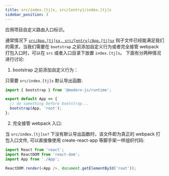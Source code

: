 ```yaml
---
title: src/index.[tj]s, src/[entry]/index.[tj]s
sidebar_position: 3
---
```


应用项目自定义路由入口标识。

通常情况下 [`src/App.[tj]sx, src/[entry]/App.[tj]sx`](/docs/apis/hooks/mwa/src/app) 钩子文件已经能满足我们的需求，当我们需要在 `bootstrap` 之前添加自定义行为或者完全接管 webpack 打包入口时，可以在 `src` 或者入口目录下放置 `index.[tj]s`。 下面有分两种情况进行讨论:

1. bootstrap 之前添加自定义行为：

只需要 `src/index.[tj]s` 默认导出函数:

```js title=src/index.js
import { bootstrap } from '@modern-js/runtime';

export default App => {
  // do something before bootstrap...
  bootstrap(App, 'root');
};
```


2. 完全接管 webpack 入口:

当 `src/index.[tj]sx?` 下没有默认导出函数时，该文件即为真正的 webpack 打包入口文件, 可以直接像使用 create-react-app 等脚手架一样组织代码:


```js title=src/index.jsx
import React from 'react';
import ReactDOM from 'react-dom';
import App from './App';

ReactDOM.render(<App />, document.getElementById('root'));
```
